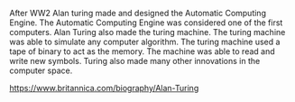 After WW2 Alan turing made and designed the Automatic Computing Engine. The Automatic Computing Engine was considered one of the first computers. Alan Turing also made the turing machine. The turing machine was able to simulate any computer algorithm. The turing machine used a tape of binary to act as the memory. The machine was able to read and write new symbols. Turing also made many other innovations in the computer space.


https://www.britannica.com/biography/Alan-Turing